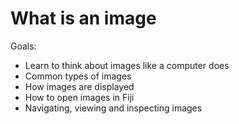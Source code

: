 # What is an image
Goals:

* Learn to think about images like a computer does
* Common types of images 
* How images are displayed
* How to open images in Fiji
* Navigating, viewing and inspecting images 

